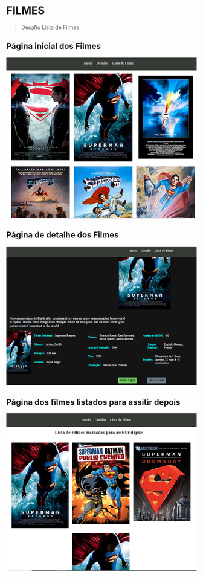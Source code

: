 # FILMES

> Desafio Lista de Filmes

## Página inicial dos Filmes
![](/src/img_readme/home_filmes.png)

## Página de detalhe dos Filmes
![](/src/img_readme/detalhe.png)

## Página dos filmes listados para assitir depois
![](/src/img_readme/assistir_depois.png)



